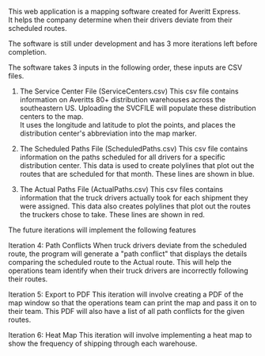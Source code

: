 This web application is a mapping software created for Averitt Express.  
It helps the company determine when their drivers deviate from their scheduled routes.

The software is still under development and has 3 more iterations left before completion.

The software takes 3 inputs in the following order, these inputs are CSV files.

1. The Service Center File (ServiceCenters.csv)
    This csv file contains information on Averitts 80+ distribution warehouses across the southeastern US.
    Uploading the SVCFILE will populate these distribution centers to the map.  
    It uses the longitude and latitude to plot the points, and places the distribution center's abbreviation into the map marker.

2. The Scheduled Paths File (ScheduledPaths.csv)
    This csv file contains information on the paths scheduled for all drivers for a specific distribution center.
    This data is used to create polylines that plot out the routes that are scheduled for that month.
    These lines are shown in blue.

3. The Actual Paths File (ActualPaths.csv)
    This csv files contains information that the truck drivers actually took for each shipment they were assigned.
    This data also creates polylines that plot out the routes the truckers chose to take.
    These lines are shown in red.

The future iterations will implement the following features

Iteration 4: Path Conflicts
When truck drivers deviate from the scheduled route, the program will generate a "path conflict" that displays the details comparing the scheduled route to the Actual route.
This will help the operations team identify when their truck drivers are incorrectly following their routes.

Iteration 5: Export to PDF
This iteration will involve creating a PDF of the map window so that the operations team can print the map and pass it on to their team.
This PDF will also have a list of all path conflicts for the given routes.

Iteration 6: Heat Map
This iteration will involve implementing a heat map to show the frequency of shipping through each warehouse.

